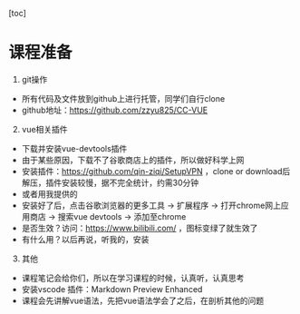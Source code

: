 [toc]
# 课程准备

1. git操作

- 所有代码及文件放到github上进行托管，同学们自行clone
- github地址：https://github.com/zzyu825/CC-VUE
  
2. vue相关插件
   
- 下载并安装vue-devtools插件
- 由于某些原因，下载不了谷歌商店上的插件，所以做好科学上网
- 安装插件：https://github.com/qin-ziqi/SetupVPN ，clone or download后解压，插件安装较慢，据不完全统计，约需30分钟
- 或者用我提供的
- 安装好了后，点击谷歌浏览器的更多工具 -> 扩展程序 -> 打开chrome网上应用商店 -> 搜索vue devtools -> 添加至chrome
- 是否生效？访问：https://www.bilibili.com/ ，图标变绿了就生效了
- 有什么用？以后再说，听我的，安装

3. 其他
   
- 课程笔记会给你们，所以在学习课程的时候，认真听，认真思考
- 安装vscode 插件：Markdown Preview Enhanced
- 课程会先讲解vue语法，先把vue语法学会了之后，在剖析其他的问题